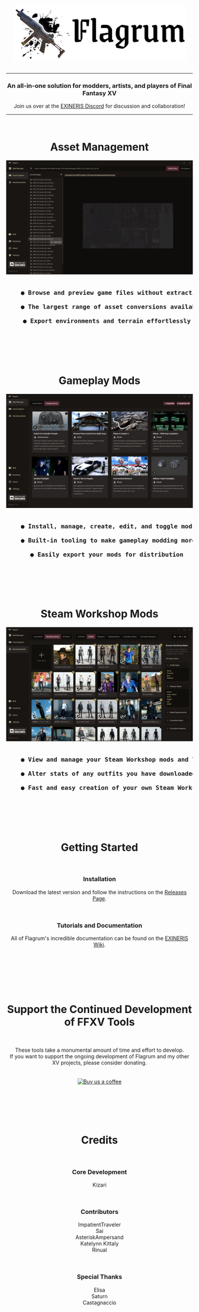 <p align="center">
    <img alt="Flagrum" src="Images/Readme/logo.png" /><br/>
    &nbsp;
</p>

---
<h3 align="center">An all-in-one solution for modders, artists, and players of Final Fantasy XV</h3>
<p align="center">Join us over at the <a href="https://discord.gg/7cNNwwJKsJ">EXINERIS Discord</a> for discussion and collaboration!</p>

---
&nbsp;

<h1 align="center">Asset Management</h1>

![Asset Management](Images/Readme/asset.jpg)

<pre align="center">
<h3>    ● Browse and preview game files without extracting anything<br/>
    ● The largest range of asset conversions available of any FFXV tools<br/>
    ● Export environments and terrain effortlessly</h3>
</pre>
&nbsp;
<p><br/></p>

<h1 align="center">Gameplay Mods</h1>

![Gameplay Mods](Images/Readme/gameplay.jpg)

<pre align="center">
<h3>    ● Install, manage, create, edit, and toggle mods at will<br/>
    ● Built-in tooling to make gameplay modding more manageable<br/>
    ● Easily export your mods for distribution</h3>
</pre>
&nbsp;
<p><br/></p>

<h1 align="center">Steam Workshop Mods</h1>

![Steam Workshop Mods](Images/Readme/workshop.jpg)

<pre align="center">
<h3>    ● View and manage your Steam Workshop mods and limits<br/>
    ● Alter stats of any outfits you have downloaded from Steam Workshop<br/>
    ● Fast and easy creation of your own Steam Workshop mods</h3>
</pre>
&nbsp;
<p><br/></p>

<h1 align="center">Getting Started</h1>
<br/>
<h3 align="center">Installation</h3>
<p align="center">Download the latest version and follow the instructions on the <a href="https://github.com/Kizari/Flagrum/releases/latest">Releases Page</a>.</p>
<br/>
<h3 align="center">Tutorials and Documentation</h3>
<p align="center">All of Flagrum's incredible documentation can be found on the <a href="https://github.com/Kizari/Flagrum/wiki">EXINERIS Wiki</a>.<br/><br/></p>
<p><br/></p>
&nbsp;
<p><br/></p>

<h1 align="center">Support the Continued Development of FFXV Tools</h1>
<br/>
<p align="center">
These tools take a monumental amount of time and effort to develop.<br/>
If you want to support the ongoing development of Flagrum and my other XV projects, please consider donating.<br/><br/><br/>
<a href="https://buymeacoffee.com/Exineris"><img width="200" src="https://i.imgur.com/cCLsrEb.png" alt="Buy us a coffee" /></a>
</p>
<p><br/></p>
&nbsp;
<p><br/></p>

<h1 align="center">Credits</h1>
<br/>
<h3 align="center">Core Development</h3>
<p align="center">Kizari</p>
<br/>
<h3 align="center">Contributors</h3>
<p align="center">
ImpatientTraveler<br/>
Sai<br/>
AsteriskAmpersand<br/>
Katelynn Kittaly<br/>
Rinual
</p>
<br/>
<h3 align="center">Special Thanks</h3>
<p align="center">
Elisa<br/>
Saturn<br/>
Castagnaccio
</p>
